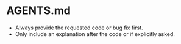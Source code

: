 # AGENTS.md
- Always provide the requested code or bug fix first.
- Only include an explanation after the code or if explicitly asked.
